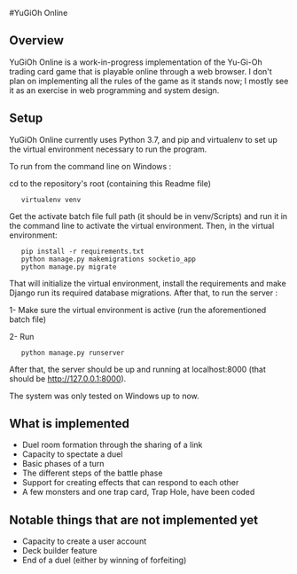#YuGiOh Online

## Overview

YuGiOh Online is a work-in-progress implementation of the Yu-Gi-Oh trading card
game that is playable online through a web browser. I don't plan on
implementing all the rules of the game as it stands now; I mostly see it as an
exercise in web programming and system design. 

## Setup 

YuGiOh Online currently uses Python 3.7, and pip and virtualenv to set up the
virtual environment necessary to run the program. 

To run from the command line on Windows :

cd to the repository's root (containing this Readme file)
```
   virtualenv venv
```
Get the activate batch file full path (it should be in venv/Scripts) and run it in the command line to activate the virtual environment. 
Then, in the virtual environment:
```
   pip install -r requirements.txt
   python manage.py makemigrations socketio_app
   python manage.py migrate
```
That will initialize the virtual environment, install the requirements and make Django run its required database
migrations. After that, to run the server :

1- Make sure the virtual environment is active (run the aforementioned batch
file)

2- Run 
```
   python manage.py runserver
```
After that, the server should be up and running at localhost:8000 (that should
be http://127.0.0.1:8000).

The system was only tested on Windows up to now.

## What is implemented

- Duel room formation through the sharing of a link
- Capacity to spectate a duel
- Basic phases of a turn 
- The different steps of the battle phase
- Support for creating effects that can respond to each other
- A few monsters and one trap card, Trap Hole, have been coded

## Notable things that are not implemented yet

- Capacity to create a user account
- Deck builder feature
- End of a duel (either by winning of forfeiting)

